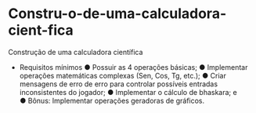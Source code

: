 # Constru-o-de-uma-calculadora-cient-fica

Construção de uma calculadora científica 

 - Requisitos mínimos
● Possuir as 4 operações básicas; 
● Implementar operações matemáticas complexas (Sen, Cos, Tg, etc.); 
● Criar mensagens de erro de erro para controlar possíveis entradas inconsistentes do jogador; 
● Implementar o cálculo de bhaskara; e  
● Bônus: Implementar operações geradoras de gráficos. 
